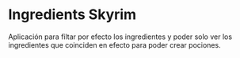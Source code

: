 # Ingredients Skyrim

Aplicación para filtar por efecto los ingredientes y poder solo ver los ingredientes que coinciden en efecto para poder crear pociones.
